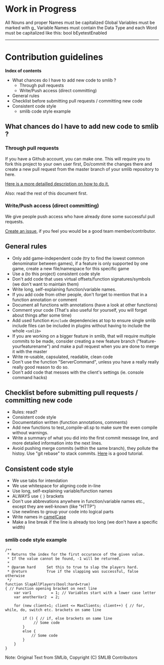 # Work in Progress

All Nouns and proper Names must be capitalized
Global Variables must be marked with g_
Variable Names must contain the Data Type and each Word must be capitalized like this: bool bEyetestEnabled


--------------------------------------

# Contribution guidelines


**Index of contents**
* What chances do I have to add new code to smlib ?
	* Through pull requests
	* Write/Push access (direct committing)
* General rules
* Checklist before submitting pull requests / committing new code
* Consistent code style
	* smlib code style example

## What chances do I have to add new code to smlib ?

### Through pull requests

If you have a Github account, you can make one.
This will require you to fork this project to your own user first, Do/commit the changes there and create a new pull request from the master branch of your smlib repository to here.

[Here is a more detailled description on how to do it.](https://help.github.com/articles/using-pull-requests)

Also: read the rest of this document first.

### Write/Push access (direct committing)

We give people push access who have already done some successful pull requests.

[Create an issue](https://github.com/bcserv/smlib/issues/new), if you feel you would be a good team member/contributor.

## General rules

* Only add game-independent code (try to find the lowest common denominator between games), if a feature is only supported by one game, create a new file/namespace for this specific game
* Use a (to this project) consistent code style
* Don't add code that uses virtual offsets/function signatures/symbols (we don't want to maintain them)
* Write long, self-explaining function/variable names.
* If you add code from other people, don't forget to mention that in a function annotation or comment
* Document all functions with annotations (have a look at other functions)
* Comment your code (That's also useful for yourself, you will forget about things after some time)
* Add used function `#include` dependencies at top to ensure single smlib include files can be included in plugins without having to include the whole `<smlib>`
* If you are working on a bigger feature in smlib, that will require multiple commits to be made, consider creating a new feature branch ("feature-yourfeaturename") and make a pull request when you are done to merge it with the master
* Write re-usable, capsulated, readable, clean code
* Don't use the function "ServerCommand", unless you have a really really really good reason to do so.
* Don't add code that messes with the client's settings (ie. console command hacks)


## Checklist before submitting pull requests / committing new code

* Rules: read?
* Consistent code style
* Documentation written (function annotations, comments)
* Add new functions to test_compile-all.sp to make sure the even compile without warnings.
* Write a summary of what you did into the first commit message line, and more detailed information into the next lines.
* Avoid pushing merge commits (within the same branch), they pollute the histoy. Use "git rebase" to stack commits. [Here](http://randyfay.com/content/simpler-rebasing-avoiding-unintentional-merge-commits) is a good tutorial.

## Consistent code style

* We use tabs for intendation
* We use whitespace for aligning code in-line
* Use long, self-explaining variable/function names
* ALWAYS use `{` `}` brackets
* Don't use abbrevations anywhere in function/variable names etc., except they are well-known (like "HTTP")
* Use newlines to group your code into logical parts
* Write names in [camelCase](https://www.google.at/?q=camelCase)
* Make a line break if the line is already too long (we don't have a specific width)

### smlib code style example
```sourcepawn
/**
 * Returns the index for the first occurance of the given value.
 * If the value cannot be found, -1 will be returned.
 *
 * @param hard     Set this to true to slap the players hard.
 * @return         True if the slapping was successful, false otherwise
 */
function SlapAllPlayers(bool:hard=true)
{ // Function opening bracket on next line
	var var1         = 1; // Variables start with a lower case letter
	var anotherVar2  = 2;

	for (new client=1; client <= MaxClients; client++) { // for, while, do, switch etc. brackets on same line

		if () { // if, else brackets on same line
			 // Some code
		}
		else {
			// Some code
		}
	}
}
```

Note: Original Text from SMLib, Copyright (C) SMLIB Contributors
